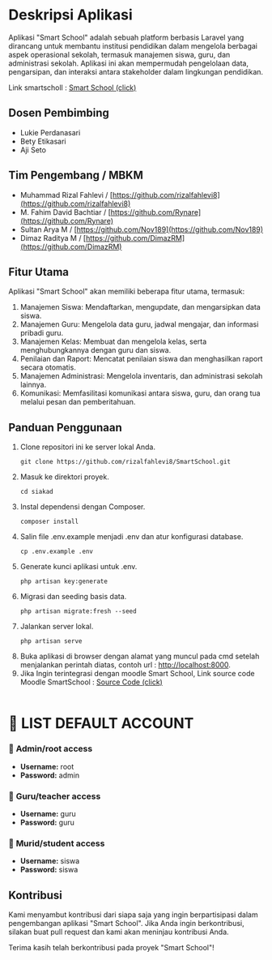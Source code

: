 # Deskripsi Aplikasi

Aplikasi "Smart School" adalah sebuah platform berbasis Laravel yang dirancang untuk membantu institusi pendidikan dalam mengelola berbagai aspek operasional sekolah, termasuk manajemen siswa, guru, dan administrasi sekolah. Aplikasi ini akan mempermudah pengelolaan data, pengarsipan, dan interaksi antara stakeholder dalam lingkungan pendidikan.

Link smartscholl : [Smart School (click)](https://e-digitaledu.id/)

## Dosen Pembimbing

- Lukie Perdanasari
- Bety Etikasari
- Aji Seto

## Tim Pengembang / MBKM

- Muhammad Rizal Fahlevi / [https://github.com/rizalfahlevi8](https://github.com/rizalfahlevi8)
- M. Fahim David Bachtiar / [https://github.com/Rynare](https://github.com/Rynare)
- Sultan Arya M / [https://github.com/Nov189](https://github.com/Nov189)
- Dimaz Raditya M / [https://github.com/DimazRM](https://github.com/DimazRM)

## Fitur Utama

Aplikasi "Smart School" akan memiliki beberapa fitur utama, termasuk:

1. Manajemen Siswa: Mendaftarkan, mengupdate, dan mengarsipkan data siswa.
2. Manajemen Guru: Mengelola data guru, jadwal mengajar, dan informasi pribadi guru.
3. Manajemen Kelas: Membuat dan mengelola kelas, serta menghubungkannya dengan guru dan siswa.
4. Penilaian dan Raport: Mencatat penilaian siswa dan menghasilkan raport secara otomatis.
5. Manajemen Administrasi: Mengelola inventaris, dan administrasi sekolah lainnya.
6. Komunikasi: Memfasilitasi komunikasi antara siswa, guru, dan orang tua melalui pesan dan pemberitahuan.

## Panduan Penggunaan

1. Clone repositori ini ke server lokal Anda.
    ```
    git clone https://github.com/rizalfahlevi8/SmartSchool.git
    ```
2. Masuk ke direktori proyek.
    ```
    cd siakad
    ```
3. Instal dependensi dengan Composer.
    ```
    composer install
    ```
4. Salin file .env.example menjadi .env dan atur konfigurasi database.
    ```
    cp .env.example .env
    ```
5. Generate kunci aplikasi untuk .env.
    ```
    php artisan key:generate
    ```
6. Migrasi dan seeding basis data.
    ```
    php artisan migrate:fresh --seed
    ```
7. Jalankan server lokal.
    ```
    php artisan serve
    ```
8. Buka aplikasi di browser dengan alamat yang muncul pada cmd setelah menjalankan perintah diatas, contoh url : [http://localhost:8000](http://localhost:8000).
9. Jika Ingin terintegrasi dengan moodle Smart School, Link source code Moodle SmartSchool : [Source Code (click)](https://github.com/Izulfirman/MoodleSiakad)
<br><br>
# 🚀 LIST DEFAULT ACCOUNT

### 📌 **Admin/root access**
- **Username:** root
- **Password:** admin

### 📌 **Guru/teacher access**
- **Username:** guru
- **Password:** guru

### 📌 **Murid/student access**
- **Username:** siswa
- **Password:** siswa

## Kontribusi

Kami menyambut kontribusi dari siapa saja yang ingin berpartisipasi dalam pengembangan aplikasi "Smart School". Jika Anda ingin berkontribusi, silakan buat pull request dan kami akan meninjau kontribusi Anda.

Terima kasih telah berkontribusi pada proyek "Smart School"!
